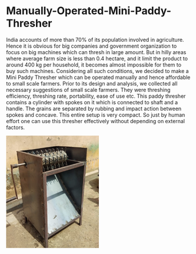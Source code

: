 # Manually-Operated-Mini-Paddy-Thresher
India accounts of more than 70% of its population involved in agriculture. Hence it is obvious
for big companies and government organization to focus on big machines which can thresh in
large amount. But in hilly areas where average farm size is less than 0.4 hectare, and it limit the
product to around 400 kg per household, it becomes almost impossible for them to buy such
machines. Considering all such conditions, we decided to make a Mini Paddy Thresher which
can be operated manually and hence affordable to small scale farmers.
Prior to its design and analysis, we collected all necessary suggestions of small scale farmers.
They were threshing efficiency, threshing rate, portability, ease of use etc. This paddy thresher
contains a cylinder with spokes on it which is connected to shaft and a handle. The grains are
separated by rubbing and impact action between spokes and concave.
This entire setup is very compact. So just by human effort one can use this thresher effectively
without depending on external factors.


<img src="https://github.com/coreqode/Manually-Operated-Mini-Paddy-Thresher/blob/master/Final%20fabricated%20model.jpeg" width="50%">

